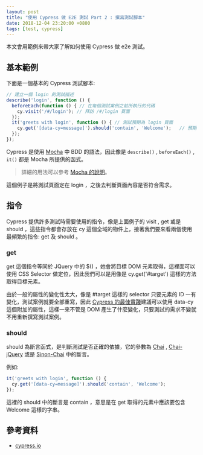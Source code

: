 ```yaml
---
layout: post
title: "使用 Cypress 做 E2E 測試 Part 2 : 撰寫測試腳本"
date: 2018-12-04 23:20:00 +0800
tags: [test, cypress]
---
```


本文會用範例來帶大家了解如何使用 Cypress 做 e2e 測試。

<!-- more -->

## 基本範例

下面是一個基本的 Cypress 測試腳本:

```js
// 建立一個 login 的測試描述
describe('login', function () {
  beforeEach(function () { // 在每個測試案例之前所執行的代碼
    cy.visit('/#/login'); // 拜訪 /#/login 頁面
  });
  it('greets with login', function () { // 測試預期為 login 頁面
    cy.get('[data-cy=message]').should('contain', 'Welcome');   // 預期取得 Welcome 的字串
  });
});
```

Cypress 是使用 [Mocha](https://docs.cypress.io/guides/references/bundled-tools.html#Mocha) 中 BDD 的語法，因此像是 `describe()` , `beforeEach()` , `it()` 都是 Mocha 所提供的函式。

> 詳細的用法可以參考 [Mocha 的說明](https://mochajs.org/#bdd)。

這個例子是將測試頁面定在 login ，之後去判斷頁面內容是否符合需求。

## 指令

Cypress 提供許多測試時需要使用的指令，像是上面例子的 visit , get 或是 should ，這些指令都會存放在 cy 這個全域的物件上，接著我們要來看兩個使用最頻繁的指令: get 及 should 。

### get

get 這個指令等同於 JQuery 中的 $() ，她會將目標 DOM 元素取得，這裡面可以使用 CSS Selector 做定位，因此我們可以是用像是 cy.get('#target') 這樣的方法取得目標元素。

由於一般的屬性的變化性太大，像是 #target 這樣的 selector 只要元素的 ID 一有變化，測試案例就要全部重寫，因此 [Cypress 的最佳實踐](https://docs.cypress.io/guides/references/best-practices.html#Selecting-Elements)建議可以使用 data-cy 這個附加的屬性，這樣一來不管是 DOM 產生了什麼變化，只要測試的需求不變就不用重新撰寫測試案例。

### should

should 為斷言函式，是判斷測試是否正確的依據，它的參數為 [Chai](https://docs.cypress.io/guides/references/assertions.html#Chai) , [Chai-jQuery](https://docs.cypress.io/guides/references/assertions.html#Chai-jQuery) 或是 [Sinon-Chai](https://docs.cypress.io/guides/references/assertions.html#Sinon-Chai) 中的斷言。

例如:

```js
it('greets with login', function () {
  cy.get('[data-cy=message]').should('contain', 'Welcome');
});
```

這裡的 should 中的斷言是 contain ，意思是在 get 取得的元素中應該要包含 Welcome 這樣的字串。

## 參考資料

* [cypress.io](https://www.cypress.io/)

